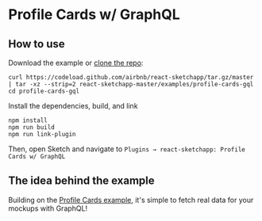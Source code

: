 # Profile Cards w/ GraphQL

## How to use
Download the example or [clone the repo](http://github.com/airbnb/react-sketchapp):
```
curl https://codeload.github.com/airbnb/react-sketchapp/tar.gz/master | tar -xz --strip=2 react-sketchapp-master/examples/profile-cards-gql
cd profile-cards-gql
```

Install the dependencies, build, and link
```
npm install
npm run build
npm run link-plugin
```

Then, open Sketch and navigate to `Plugins → react-sketchapp: Profile Cards w/ GraphQL`

## The idea behind the example

Building on the [Profile Cards example](../profile-cards), it's simple to fetch real data for your mockups with GraphQL!
